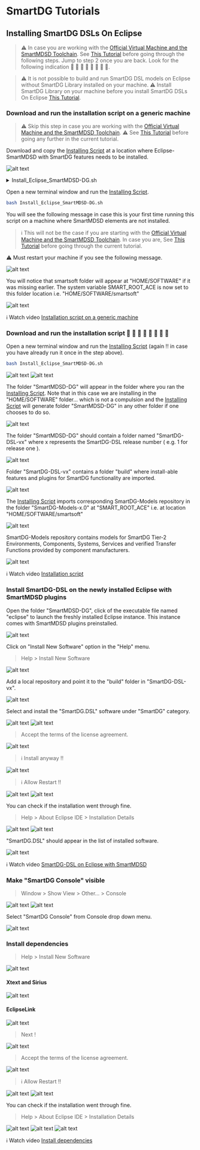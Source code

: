 # SmartDG Tutorials
## Installing SmartDG DSLs On Eclipse

> :warning: In case you are working with the [Official Virtual Machine and the SmartMDSD Toolchain](https://wiki.servicerobotik-ulm.de/tutorials:launching-vm-and-toolchain:start). See [This Tutorial](../03_01_Installing_SmartDG_DSLs_On_SmartMDSD_VirtualMachine/README.md) before going through the following steps. Jump to step 2 once you are back. Look for the following indication  :balloon: :balloon: :balloon: :balloon: :balloon: :balloon: :balloon: :balloon:.

> :warning: It is not possible to build and run SmartDG DSL models on Eclipse without SmartDG Library installed on your machine.
> :warning: Install SmartDG Library on your machine before you install SmartDG DSLs On Eclipse [This Tutorial](../01_02_Installing_SmartDG_Library/README.md).

### Download and run the installation script on a generic machine
> :warning: Skip this step in case you are working with the [Official Virtual Machine and the SmartMDSD Toolchain](https://wiki.servicerobotik-ulm.de/tutorials:launching-vm-and-toolchain:start). 
> :warning: See [This Tutorial](../03_01_Installing_SmartDG_DSLs_On_SmartMDSD_VirtualMachine/README.md) before going any further in the current tutorial.

Download and copy the [Installing Script](Install_Eclipse_SmartMDSD-DG.sh) at a location where Eclipse-SmartMDSD with SmartDG features needs to be installed.

![alt text](Installing_SmartDG_DSLs_On_Eclipse_A1.png)

<details>
<p>
<summary>Install_Eclipse_SmartMDSD-DG.sh</summary>

```bash
#!/bin/bash
echo "####################################################################################"
echo "########################################## Install_Eclipse_SmartMDSD-DG START"
echo "####################################################################################"
echo "########################################## Smartsoft_Basic_Setup START"

SMARTSOFT_FOLDER="SOFTWARE/smartsoft"
SMARTSOFT_DIR="${HOME}/${SMARTSOFT_FOLDER}"
SMART_ROOT_ACE_VALUE=\$HOME/${SMARTSOFT_FOLDER}

echo "##################### SMARTSOFT_FOLDER    : $SMARTSOFT_FOLDER"
echo "##################### SMARTSOFT_DIR       : $SMARTSOFT_DIR"

if [ -d ${SMARTSOFT_DIR} ]
then
	echo "##################### ${SMARTSOFT_DIR} already exists !"	
else
	mkdir -p $SMARTSOFT_DIR
	echo "##################### ${SMARTSOFT_DIR} created !"	
fi
echo "##########################################"
echo "##################### SMART_ROOT_ACE_VALUE: $SMART_ROOT_ACE_VALUE"

if [[ "$SMART_ROOT_ACE" != "$SMARTSOFT_DIR" ]]; then
	echo "export SMART_ROOT_ACE=${SMART_ROOT_ACE_VALUE}" >> ~/.profile
	echo "##################### SMART_ROOT_ACE: Not Found... SETTING IT UP !"
	echo "##################### RESTART YOUR PC FOR THIS TO TAKE EFFECT!!  <-----------------<< Important !!"
	echo "########################################## Smartsoft_Basic_Setup DONE"	
	echo "####################################################################################"	
else
	echo "##################### SMART_ROOT_ACE: FOUND !"
	echo "##################### SMART_ROOT_ACE: ${SMART_ROOT_ACE}"
	echo "########################################## Smartsoft_Basic_Setup DONE"	
	echo "####################################################################################"

	echo "########################################## SMART_ROOT_ACE: ${SMART_ROOT_ACE}"
	TOOLCHAIN_NAME=SmartMDSD-DG
	echo "########################################## Installation target     : ${TOOLCHAIN_NAME}"
	ECLIPSE_BASE_VERSION=2020-09
	echo "########################################## Eclipse base version    : ${ECLIPSE_BASE_VERSION}"
	SMARTMDSD_REPO_URL="https://download.eclipse.org/smartmdsd/updates/releases/v3.15/${ECLIPSE_BASE_VERSION}"
	echo "########################################## SMARTMDSD_REPO_URL      : ${SMARTMDSD_REPO_URL}"
	SMARTMDSD_FEATURE_NAME="org.eclipse.smartmdsd.toolchain.source.feature.group"
	echo "########################################## SMARTMDSD_FEATURE_NAME  : ${SMARTMDSD_FEATURE_NAME}"
	SMARTDG_REPO_URL=https://github.com/Servicerobotics-Ulm/SmartDG-DSL
	SMARTDG_FEATURE_NAME=org.SmartDG.DSL.feature
	SMARTDG_RELEASE_NAME=v1.0
	SMARTDG_RELEASE_BUILD_FILENAME=SmartDG-DSL-v1.tar.gz
	
	SMARTDG_MODELS_REPO_URL=https://github.com/Servicerobotics-Ulm/SmartDG-Models
	SMARTDG_MODELS_NAME=SmartDG-Models
	SMARTDG_MODELS_RELEASE_NAME=v1.0
	SMARTDG_MODELS_RELEASE_FILENAME=SmartDG-Models-1.0.tar.gz

	echo "########################################## Downloading Eclipse Modeling Tools ${ECLIPSE_BASE_VERSION}"
	wget http://ftp-stud.fht-esslingen.de/pub/Mirrors/eclipse/technology/epp/downloads/release/${ECLIPSE_BASE_VERSION}/R/eclipse-modeling-${ECLIPSE_BASE_VERSION}-R-linux-gtk-x86_64.tar.gz
	echo "########################################## Extracting Eclipse Modeling Tools archive"
	tar -xzf eclipse-modeling-${ECLIPSE_BASE_VERSION}-R-linux-gtk-x86_64.tar.gz
	rm eclipse-modeling-${ECLIPSE_BASE_VERSION}-R-linux-gtk-x86_64.tar.gz
	mv eclipse $TOOLCHAIN_NAME
	echo "####################################################################################"	
	echo "########################################## Installing SmartMDSD Plugins"
	cd $TOOLCHAIN_NAME
	./eclipse -noSplash -application org.eclipse.equinox.p2.director -repository https://download.eclipse.org/releases/${ECLIPSE_BASE_VERSION} -repository ${SMARTMDSD_REPO_URL} -installIU ${SMARTMDSD_FEATURE_NAME}
	echo "########################################## SmartMDSD Toolchain is installed into the folder: $TOOLCHAIN_NAME"
	echo "####################################################################################"	
	SMARTDG_RELEASE_BUILD_URL=${SMARTDG_REPO_URL}/releases/download/${SMARTDG_RELEASE_NAME}/${SMARTDG_RELEASE_BUILD_FILENAME}
	echo "########################################## Installing SmartDG Plugins"
	echo "########################################## Downloading SmartDG feature | Name		: ${SMARTDG_FEATURE_NAME}"
	echo "########################################## Downloading SmartDG feature | Release	: ${SMARTDG_RELEASE_NAME}"
	echo "########################################## Downloading SmartDG feature | Repository	: ${SMARTDG_REPO_URL}"
	echo "########################################## Downloading SmartDG feature | File		: ${SMARTDG_RELEASE_BUILD_URL}"
	echo "########################################## Downloading SmartDG feature | Downloading	: Started"
	wget --no-check-certificate --content-disposition ${SMARTDG_RELEASE_BUILD_URL}
	echo "########################################## Downloading SmartDG feature | Downloading	: Finished"
	echo "########################################## Downloading SmartDG feature | Extracting	: ${SMARTDG_RELEASE_BUILD_FILENAME}"
	tar -xf ${SMARTDG_RELEASE_BUILD_FILENAME}
	rm ${SMARTDG_RELEASE_BUILD_FILENAME}
	echo "########################################## Downloading SmartDG feature | Extracted at	: $PWD"
	echo "########################################## Downloading SmartDG feature | Open Eclipse and Use"
	echo "########################################## Downloading SmartDG feature | Help >"
	echo "########################################## Downloading SmartDG feature | Install New Software >"
	echo "########################################## Downloading SmartDG feature | Add... >"
	echo "########################################## Downloading SmartDG feature | Local... >"
	echo "########################################## Downloading SmartDG feature | $PWD/build"
	echo "########################################## Downloading SmartDG feature | To add SmartDG feature to Eclipse"
	echo "####################################################################################"	
	SMARTDG_MODELS_RELEASE_BUILD_URL=${SMARTDG_MODELS_REPO_URL}/archive/${SMARTDG_RELEASE_NAME}.tar.gz
	echo "########################################## Downloading SmartDG Models"
	echo "########################################## Downloading SmartDG Models  | Name		: ${SMARTDG_MODELS_NAME}"
	echo "########################################## Downloading SmartDG Models  | Release	: ${SMARTDG_MODELS_RELEASE_NAME}"	
	echo "########################################## Downloading SmartDG Models  | Repository	: ${SMARTDG_MODELS_REPO_URL}"	
	echo "########################################## Downloading SmartDG Models  | File		: ${SMARTDG_MODELS_RELEASE_FILENAME}"	
	cd ${SMARTSOFT_DIR}
	echo "########################################## Downloading SmartDG Models  | Downloading	: Started"	
	wget --no-check-certificate --content-disposition ${SMARTDG_MODELS_RELEASE_BUILD_URL}
	echo "########################################## Downloading SmartDG Models  | Downloading	: Finished"
	echo "########################################## Downloading SmartDG Models  | Extracting	: ${SMARTDG_MODELS_RELEASE_FILENAME}"
	tar -xf ${SMARTDG_MODELS_RELEASE_FILENAME}
	rm ${SMARTDG_MODELS_RELEASE_FILENAME}
	echo "########################################## Downloading SmartDG Models | SmartDG-Models downloaded to ${SMARTSOFT_DIR}"
	echo "####################################################################################"	
	echo "########################################## Install_Eclipse_SmartMDSD-DG DONE"
fi
```
</p>
</details>

Open a new terminal window and run the [Installing Script](Install_Eclipse_SmartMDSD-DG.sh).

```bash 
bash Install_Eclipse_SmartMDSD-DG.sh
```

You will see the following message in case this is your first time running this script on a machine where SmartMDSD elements are not installed.

> :information_source: This will not be the case if you are starting with the [Official Virtual Machine and the SmartMDSD Toolchain](https://wiki.servicerobotik-ulm.de/tutorials:launching-vm-and-toolchain:start). In case you are, See [This Tutorial](../03_01_Installing_SmartDG_DSLs_On_SmartMDSD_VirtualMachine/README.md) before going through the current tutorial.

:warning: Must restart your machine if you see the following message.

![alt text](Installing_SmartDG_DSLs_On_Eclipse_A2.png)

You will notice that smartsoft folder will appear at "HOME/SOFTWARE" if it was missing earlier. The system variable SMART_ROOT_ACE is now set to this folder location i.e. "HOME/SOFTWARE/smartsoft"

![alt text](Installing_SmartDG_DSLs_On_Eclipse_A3.png)

:information_source: Watch video [Installation script on a generic machine](Installing_SmartDG_DSLs_On_Eclipse_A4.mp4)

### Download and run the installation script :balloon: :balloon: :balloon: :balloon: :balloon: :balloon: :balloon: :balloon: 

Open a new terminal window and run the [Installing Script](Install_Eclipse_SmartMDSD-DG.sh) (again !! in case you have already run it once in the step above).

```bash 
bash Install_Eclipse_SmartMDSD-DG.sh
```

![alt text](Installing_SmartDG_DSLs_On_Eclipse_B1b.png)
![alt text](Installing_SmartDG_DSLs_On_Eclipse_B2b.png)

The folder "SmartMDSD-DG" will appear in the folder where you ran the [Installing Script](Install_Eclipse_SmartMDSD-DG.sh). Note that in this case we are installing in the "HOME/SOFTWARE" folder... which is not a compulsion and the [Installing Script](Install_Eclipse_SmartMDSD-DG.sh) will generate folder "SmartMDSD-DG" in any other folder if one chooses to do so.

![alt text](Installing_SmartDG_DSLs_On_Eclipse_B3.png)

The folder "SmartMDSD-DG" should contain a folder named "SmartDG-DSL-vx" where x represents the SmartDG-DSL release number ( e.g. 1 for release one ).

![alt text](Installing_SmartDG_DSLs_On_Eclipse_B4.png)

Folder "SmartDG-DSL-vx" contains a folder "build" where install-able features and plugins for SmartDG functionality are imported.

![alt text](Installing_SmartDG_DSLs_On_Eclipse_B5.png)

The [Installing Script](Install_Eclipse_SmartMDSD-DG.sh) imports corresponding SmartDG-Models repository in the folder "SmartDG-Models-x.0" at "SMART_ROOT_ACE" i.e. at location "HOME/SOFTWARE/smartsoft"

![alt text](Installing_SmartDG_DSLs_On_Eclipse_B6.png)

SmartDG-Models repository contains models for SmartDG Tier-2 Environments, Components, Systems, Services and verified Transfer Functions provided by component manufacturers.

![alt text](Installing_SmartDG_DSLs_On_Eclipse_B7.png)

:information_source: Watch video [Installation script](Installing_SmartDG_DSLs_On_Eclipse_B8Speedy.mp4)

### Install SmartDG-DSL on the newly installed Eclipse with SmartMDSD plugins

Open the folder "SmartMDSD-DG", click of the executable file named "eclipse" to launch the freshly installed Eclipse instance. This instance comes with SmartMDSD plugins preinstalled. 

![alt text](Installing_SmartDG_DSLs_On_Eclipse_C1.png)

Click on "Install New Software" option in the "Help" menu.
> Help > Install New Software

![alt text](Installing_SmartDG_DSLs_On_Eclipse_C2.png)

Add a local repository and point it to the "build" folder in "SmartDG-DSL-vx".

![alt text](Installing_SmartDG_DSLs_On_Eclipse_C3.png)

Select and install the "SmartDG.DSL" software under "SmartDG" category.

![alt text](Installing_SmartDG_DSLs_On_Eclipse_C4.png)
![alt text](Installing_SmartDG_DSLs_On_Eclipse_C5.png)

> Accept the terms of the license agreement.

![alt text](Installing_SmartDG_DSLs_On_Eclipse_C6.png)

> :information_source: Install anyway !!

![alt text](Installing_SmartDG_DSLs_On_Eclipse_C7.png)

> :information_source: Allow Restart !!

![alt text](Installing_SmartDG_DSLs_On_Eclipse_C8.png)
![alt text](Installing_SmartDG_DSLs_On_Eclipse_C9.png)

You can check if the installation went through fine.
> Help > About Eclipse IDE > Installation Details

![alt text](Installing_SmartDG_DSLs_On_Eclipse_C10.png)
![alt text](Installing_SmartDG_DSLs_On_Eclipse_C11.png)

"SmartDG.DSL" should appear in the list of installed software.

![alt text](Installing_SmartDG_DSLs_On_Eclipse_C12.png)

:information_source: Watch video [SmartDG-DSL on Eclipse with SmartMDSD](Installing_SmartDG_DSLs_On_Eclipse_C16Speedy.mp4)

### Make "SmartDG Console" visible

> Window > Show View > Other... > Console

![alt text](Installing_SmartDG_DSLs_On_Eclipse_C13.png)
![alt text](Installing_SmartDG_DSLs_On_Eclipse_C14.png)

Select "SmartDG Console" from Console drop down menu.

![alt text](Installing_SmartDG_DSLs_On_Eclipse_C15.png)

### Install dependencies

> Help > Install New Software

![alt text](Installing_SmartDG_DSLs_On_Eclipse_D1.png)

#### Xtext and Sirius

![alt text](Installing_SmartDG_DSLs_On_Eclipse_D2.png)

#### EclipseLink

![alt text](Installing_SmartDG_DSLs_On_Eclipse_D3.png)

> Next !

![alt text](Installing_SmartDG_DSLs_On_Eclipse_D4.png)

> Accept the terms of the license agreement.

![alt text](Installing_SmartDG_DSLs_On_Eclipse_D5.png)

> :information_source: Allow Restart !!

![alt text](Installing_SmartDG_DSLs_On_Eclipse_D6.png)
![alt text](Installing_SmartDG_DSLs_On_Eclipse_D7.png)

You can check if the installation went through fine.
> Help > About Eclipse IDE > Installation Details

![alt text](Installing_SmartDG_DSLs_On_Eclipse_D8.png)
![alt text](Installing_SmartDG_DSLs_On_Eclipse_D9.png)
![alt text](Installing_SmartDG_DSLs_On_Eclipse_D10.png)

:information_source: Watch video [Install dependencies](Installing_SmartDG_DSLs_On_Eclipse_D11Speedy.mp4)


















































